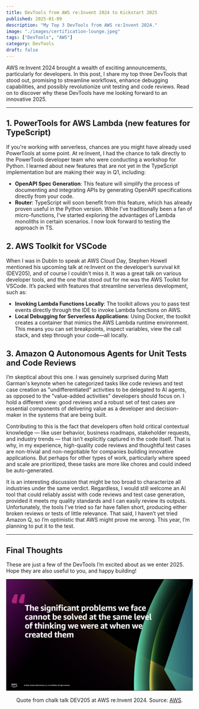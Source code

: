 ```yaml
---
title: DevTools from AWS re:Invent 2024 to Kickstart 2025
published: 2025-01-09
description: "My Top 3 DevTools from AWS re:Invent 2024."
image: "./images/certification-lounge.jpeg"
tags: ["DevTools", "AWS"]
category: DevTools
draft: false
---
```


AWS re\:Invent 2024 brought a wealth of exciting announcements, particularly for developers. In this post, I share my top three DevTools that stood out, promising to streamline workflows, enhance debugging capabilities, and possibly revolutionize unit testing and code reviews. Read on to discover why these DevTools have me looking forward to an innovative 2025.

---

## 1. PowerTools for AWS Lambda (new features for TypeScript)
 If you're working with serverless, chances are you might have already used PowerTools at some point. At re:Invent, I had the chance to talk directly to the PowerTools developer team who were conducting a workshop for Python. I learned about new features that are not yet in the TypeScript implementation but are making their way in Q1, including: 

 - **OpenAPI Spec Generation**: This feature will simplify the process of documenting and integrating APIs by generating OpenAPI specifications directly from your code.
 - **Router**: TypeScript will soon benefit from this feature, which has already proven useful in the Python version. While I’ve traditionally been a fan of micro-functions, I’ve started exploring the advantages of Lambda monoliths in certain scenarios. I now look forward to testing the approach in TS.

## 2. AWS Toolkit for VSCode
When I was in Dublin to speak at AWS Cloud Day, Stephen Howell mentioned his upcoming talk at re\:Invent on the developer’s survival kit (DEV205), and of course I couldn't miss it. It was a great talk on various developer tools, and the one that stood out for me was the AWS Toolkit for VSCode. It’s packed with features that streamline serverless development, such as:

- **Invoking Lambda Functions Locally**: The toolkit allows you to pass test events directly through the IDE to invoke Lambda functions on AWS.
- **Local Debugging for Serverless Applications**: Using Docker, the toolkit creates a container that mimics the AWS Lambda runtime environment. This means you can set breakpoints, inspect variables, view the call stack, and step through your code—all locally.

## 3. Amazon Q Autonomous Agents for Unit Tests and Code Reviews
I’m skeptical about this one. I was genuinely surprised during Matt Garman's keynote when he categorized tasks like code reviews and test case creation as "undifferentiated" activities to be delegated to AI agents, as opposed to the "value-added activities" developers should focus on. I hold a different view: good reviews and a robust set of test cases are essential components of delivering value as a developer and decision-maker in the systems that are being built.

Contributing to this is the fact that developers often hold critical contextual knowledge — like user behavior, business roadmaps, stakeholder requests, and industry trends — that isn’t explicitly captured in the code itself. That is why, in my experience, high-quality code reviews and thoughtful test cases are non-trivial and non-negotiable for companies building innovative applications. But perhaps for other types of work, particularly where speed and scale are prioritized, these tasks are more like chores and could indeed be auto-generated.

It is an interesting discussion that might be too broad to characterize all industries under the same verdict. Regardless, I would still welcome an AI tool that could reliably assist with code reviews and test case generation, provided it meets my quality standards and I can easily review its outputs. Unfortunately, the tools I’ve tried so far have fallen short, producing either broken reviews or tests of little relevance. That said, I haven’t yet tried Amazon Q, so I’m optimistic that AWS might prove me wrong. This year, I’m planning to put it to the test.

---

## Final Thoughts

These are just a few of the DevTools I’m excited about as we enter 2025.
<br>
Hope they are also useful to you, and happy building!

![Problem solving](./images/quote.png)
<div style="text-align: center;">
  Quote from chalk talk DEV205 at AWS re:Invent 2024. Source: <a href="https://reinvent.awsevents.com/content/dam/reinvent/2024/slides/dev/DEV205_A-developers-survival-kit-Tools-for-building-beyond-the-AWS-console.pdf">AWS</a>.
</div>
<br>